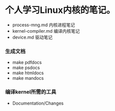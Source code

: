 # 个人学习Linux内核的笔记。

* process-mng.md 
    内核进程笔记
* kernel-compiler.md 
    编译内核笔记
* device.md 
    驱动笔记

### 生成文档
*    make pdfdocs
*    make psdocs
*    make htmldocs
*    make mandocs

### 编译kernel所需的工具
*   Documentation/Changes

